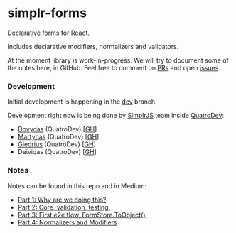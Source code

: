 # simplr-forms
Declarative forms for React.

Includes declarative modifiers, normalizers and validators.

At the moment library is work-in-progress. We will try to document some of the notes here, in GitHub.
Feel free to comment on [PRs](https://github.com/SimplrJS/simplr-forms/pulls?utf8=%E2%9C%93&q=is%3Apr%20) and open [issues](https://github.com/SimplrJS/simplr-forms/issues).

### Development

Initial development is happening in the [dev](https://github.com/SimplrJS/simplr-forms/tree/dev) branch.

Development right now is being done by [SimplrJS](https://github.com/SimplrJS) team inside [QuatroDev](http://quatrodev.com):
* [Dovydas](https://twitter.com/dovydasnav) (QuatroDev) [[GH](https://github.com/DovydasNavickas)]
* [Martynas](https://twitter.com/MartiogalaLT) (QuatroDev) [[GH](https://github.com/MartynasZilinskas)]
* [Giedrius](https://twitter.com/Giedrucis) (QuatroDev) [[GH](https://github.com/GiedriusGrabauskas)]
* Deividas (QuatroDev) [[GH](https://github.com/DeividasBakanas)]

### Notes

Notes can be found in this repo and in Medium:

* [Part 1: Why are we doing this?](https://medium.com/@DovydasNavickas/part-1-simplr-forms-declarative-forms-for-react-why-are-we-doing-this-293b9a9c45bd)
* [Part 2: Core, validation, testing.](https://medium.com/@DovydasNavickas/part-2-simplr-forms-declarative-forms-for-react-core-validation-testing-fd9494304305)
* [Part 3: First e2e flow, FormStore.ToObject()](https://medium.com/@DovydasNavickas/part-3-simplr-forms-declarative-forms-for-react-first-e2e-flow-formstore-toobject-ed81d930e14c)
* [Part 4: Normalizers and Modifiers](https://medium.com/@DovydasNavickas/part-4-simplr-forms-declarative-forms-for-react-normalizers-and-modifiers-6cefbd0269c4)
